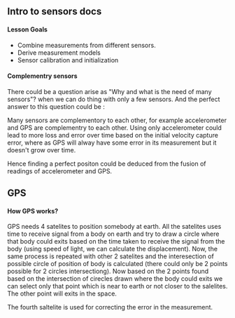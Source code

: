 ## Intro to sensors docs 

#### Lesson Goals

* Combine measurements from different sensors.
* Derive measurement models
* Sensor calibration and initialization
 
#### Complementry sensors
There could be a question arise as "Why and what is the need of many sensors"? when we can do thing
with only a few sensors.
And the perfect answer to this question could be :

Many sensors are complementory to each other, for example accelerometer and GPS are complementry to each other.
Using only accelerometer could lead to more loss and error over time based on the initial velocity capture error,
where as GPS will alway have some error in its measurement but it doesn't grow over time.

Hence finding a perfect positon could be deduced from the fusion of readings of accelerometer and GPS.


## GPS

#### How GPS works?
GPS needs 4 satelites to position somebody at earth.
All the satelites uses time to receive signal from a body on earth and try to draw a circle where that body could exits
based on the time taken to receive the signal from the body (using speed of light, we can calculate the displacement).
Now, the same process is repeated with other 2 satelites and the interesection of possible circle of position of body 
is calculated (there could only be 2 points possible for 2 circles intersectiong). Now based on the 2 points found based on 
the intersection of cirecles drawn where the body could exits we can select only that point which is near to earth or 
not closer to the salelites. The other point will exits in the space.

The fourth saltelite is used for correcting the error in the measurement.
